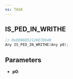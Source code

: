 ```yaml
---
ns: TASK
---
```

## IS_PED_IN_WRITHE

```c
// 0xDEB6D52126E7D640
Any IS_PED_IN_WRITHE(Any p0);
```

## Parameters
* **p0**:
